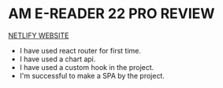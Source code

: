 #   AM E-READER 22 PRO REVIEW

[NETLIFY WEBSITE](https://am-reader.netlify.app)

* I have used react router for first time.
* I have used a chart api.
* I have used a custom hook in the project.
* I'm successful to make a SPA by the project.

